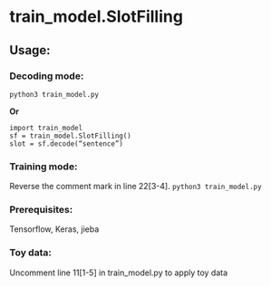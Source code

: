 # train_model.SlotFilling

## Usage:
### Decoding mode:
`python3 train_model.py`

**Or**
```
import train_model
sf = train_model.SlotFilling()
slot = sf.decode(“sentence”)
```

### Training mode:
Reverse the comment mark in line 22[3-4].
`python3 train_model.py`

### Prerequisites:
Tensorflow, Keras, jieba

### Toy data:
Uncomment line 11[1-5] in train_model.py to apply toy data
